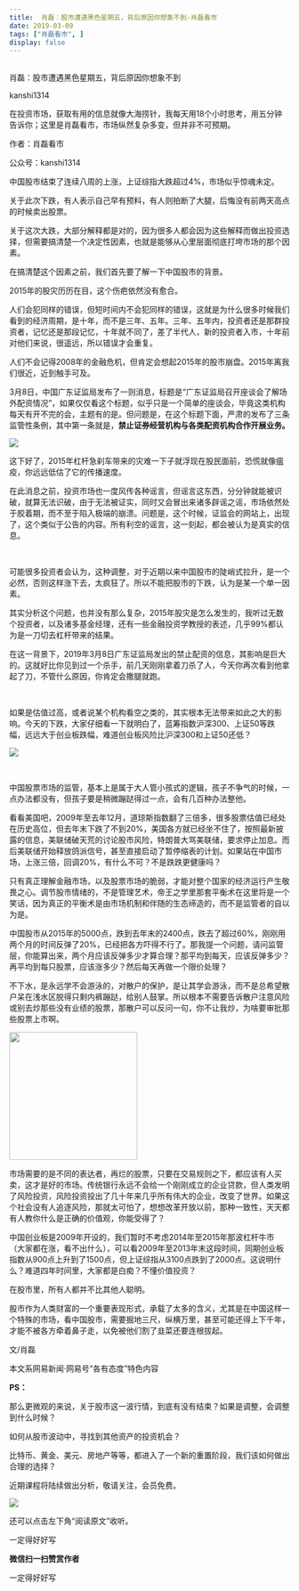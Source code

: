 ```yaml
---
title:  肖磊：股市遭遇黑色星期五，背后原因你想象不到-肖磊看市
date: 2019-03-09
tags: ["肖磊看市", ]
display: false
---
```



## 



肖磊：股市遭遇黑色星期五，背后原因你想象不到




kanshi1314




在投资市场，获取有用的信息就像大海捞针，我每天用18个小时思考，用五分钟告诉你；这里是肖磊看市，市场纵然复杂多变，但并非不可预期。


作者：肖磊看市

公众号：kanshi1314



中国股市结束了连续八周的上涨，上证综指大跌超过4%，市场似乎惊魂未定。



关于此次下跌，有人表示自己早有预料，有人则拍断了大腿，后悔没有前两天高点的时候卖出股票。



关于这次大跌，大部分解释都是对的，因为很多人都会因为这些解释而做出投资选择，但需要搞清楚一个决定性因素，也就是能够从心里层面彻底打垮市场的那个因素。



在搞清楚这个因素之前，我们首先要了解一下中国股市的背景。



2015年的股灾历历在目，这个伤疤依然没有愈合。



人们会犯同样的错误，但短时间内不会犯同样的错误，这就是为什么很多时候我们看到的经济周期，是十年，而不是三年、五年。三年、五年内，投资者还是那群投资者，记忆还是那段记忆，十年就不同了，差了半代人，新的投资者入市，十年前对他们来说，很遥远，所以错误才会重复。



人们不会记得2008年的金融危机，但肯定会想起2015年的股市崩盘。2015年离我们很近，近到触手可及。



3月8日，中国广东证监局发布了一则消息，标题是“广东证监局召开座谈会了解场外配资情况”，如果仅仅看这个标题，似乎只是一个简单的座谈会，毕竟这类机构每天有开不完的会，主题有的是。但问题是，在这个标题下面，严肃的发布了三条监管性条例，其中第一条就是，**禁止证券经营机构与各类配资机构合作开展业务。**



<img class="" data-copyright="0" data-ratio="0.5912906610703043" data-s="300,640" src="https://mmbiz.qpic.cn/mmbiz_png/rIYcHn0KrPSKJFz1g8yib0jkrekibpQTCspjNFCQm9VXWxAKKLGWWIN0tic2ria6RnYxzd34icXYib4uSsEwoYcFZ09Q/640?wx_fmt=png" data-type="png" data-w="1906"/>



这下好了，2015年杠杆急刹车带来的灾难一下子就浮现在股民面前，恐慌就像瘟疫，你远远低估了它的传播速度。



在此消息之前，投资市场也一度风传各种谣言，但谣言这东西，分分钟就能被识破，就算无法识破，由于无法被证实，同时又会冒出来诸多辟谣之谣，市场依然处于胶着期，而不至于陷入极端的崩溃。问题是，这个时候，证监会的网站上，出现了，这个类似于公告的内容。所有利空的谣言，这一刻起，都会被认为是真实的信息。

&nbsp;

可能很多投资者会认为，这种调整，对于近期以来中国股市的陡峭式拉升，是一个必然，否则这样涨下去，太疯狂了。所以不能把股市的下跌，认为是某一个单一因素。



其实分析这个问题，也并没有那么复杂，2015年股灾是怎么发生的，我听过无数个投资者，以及诸多基金经理，还有一些金融投资学教授的表述，几乎99%都认为是一刀切去杠杆带来的结果。



在这一背景下，2019年3月8日广东证监局发出的禁止配资的信息，其影响是巨大的。这就好比你见到过一个杀手，前几天刚刚拿着刀杀了人，今天你再次看到他拿起了刀，不管什么原因，你肯定会撒腿就跑。

&nbsp;

如果是估值过高，或者说某个机构看空之类的，其实根本无法带来如此之大的影响。今天的下跌，大家仔细看一下就明白了，蓝筹指数沪深300、上证50等跌幅，远远大于创业板跌幅，难道创业板风险比沪深300和上证50还低？



<img class="" data-copyright="0" data-ratio="0.3711755233494364" data-s="300,640" src="https://mmbiz.qpic.cn/mmbiz_jpg/rIYcHn0KrPSKJFz1g8yib0jkrekibpQTCsickBdT6PYq4xFYBHrYxd2xI2WaqUW5VzkmduS5XUDW31bXZf6OD3WGg/640?wx_fmt=jpeg" data-type="jpeg" data-w="1242"/>

&nbsp;

中国股票市场的监管，基本上是属于大人管小孩式的逻辑，孩子不争气的时候，一点办法都没有，但孩子要是稍微蹦跶得过一点，会有几百种办法整他。



看看美国吧，2009年至去年12月，道琼斯指数翻了三倍多，很多股票估值已经处在历史高位，但去年末下跌了不到20%，美国各方就已经坐不住了，按照最新披露的信息，美联储破天荒的讨论股市风险，特朗普大骂美联储，要求停止加息。而后美联储开始释放鸽派信号，甚至直接启动了暂停缩表的计划。如果站在中国市场，上涨三倍，回调20%，有什么不可？不是跌跌更健康吗？



只有真正理解金融市场，以及股票市场的脆弱，才能对整个国家的经济运行产生敬畏之心。调节股市情绪的，不是管理艺术，帝王之学里那套平衡术在这里将是一个笑话，因为真正的平衡术是由市场机制和伴随的生态缔造的，而不是监管者的自以为是。



中国股市从2015年的5000点，跌到去年末的2400点，跌去了超过60%，刚刚用两个月的时间反弹了20%，已经把各方吓得不行了。那我提一个问题，请问监管层，你能算出来，两个月应该反弹多少才算合理？那平均到每天，应该反弹多少？再平均到每只股票，应该涨多少？然后每天再做一个限价处理？



不下水，是永远学不会游泳的，对散户的保护，是让其学会游泳，而不是总希望散户呆在浅水区脱得只剩内裤蹦跶，给别人鼓掌。所以根本不需要告诉散户注意风险或别去炒那些没有业绩的股票，那散户可以反问一句，你不让我炒，为啥要审批那些股票上市啊。



<img class="" data-copyright="0" data-ratio="1" data-s="300,640" src="https://mmbiz.qpic.cn/mmbiz_jpg/rIYcHn0KrPQxo0rLgUPNn3H03rxakbgiaHDHlebj5nJiayPvGS5UCVpN1vibibFM6pibNDvF55ASeJ3ib2LSpDvuuJ5A/640?wx_fmt=jpeg" data-type="jpeg" data-w="430" style="height: 230px;width: 230px;"/>



市场需要的是不同的表达者，再烂的股票，只要在交易规则之下，都应该有人买卖，这才是好的市场。传统银行永远不会给一个刚刚成立的企业贷款，但人类发明了风险投资，风险投资投出了几十年来几乎所有伟大的企业，改变了世界。如果这个社会没有人追逐风险，那就太可怕了，想想改革开放以前，那种一致性，天天都有人教你什么是正确的价值观，你能受得了？



中国创业板是2009年开设的，我们暂时不考虑2014年至2015年那波杠杆牛市（大家都在涨，看不出什么），可以看2009年至2013年末这段时间，同期创业板指数从900点上升到了1500点，但上证综指从3100点跌到了2000点。这说明什么？难道四年时间里，大家都是白痴？不懂价值投资？



在股市里，所有人都并不比其他人聪明。



股市作为人类财富的一个重要表现形式，承载了太多的含义，尤其是在中国这样一个特殊的市场，看中国股市，需要掘地三尺，纵横万里，甚至可能还得上下千年，才能不被各方牵着鼻子走，以免被他们割了韭菜还要连根拔起。



文/肖磊



本文系网易新闻·网易号“各有态度”特色内容



**PS：**

那么更微观的来说，关于股市这一波行情，到底有没有结束？如果是调整，会调整到什么时候？

如何从股市波动中，寻找到其他资产的投资机会？

比特币、黄金、美元、房地产等等，都进入了一个新的重置阶段，我们该如何做出合理的选择？

近期课程将陆续做出分析，敬请关注，会员免费。



<img class="" data-copyright="0" data-ratio="0.7476038338658147" data-s="300,640" src="https://mmbiz.qpic.cn/mmbiz_jpg/rIYcHn0KrPTkxb5EthEAgdo8CWKm1wnkbdWBoQUumUg9cbjfsj2UL1QPlqgaDwdp4W322yZJoc6l6Z1VeGA38A/640?wx_fmt=jpeg" data-type="jpeg" data-w="626" style=""/>



还可以点击左下角“阅读原文”收听。

一定得好好写


**微信扫一扫赞赏作者**






一定得好好写